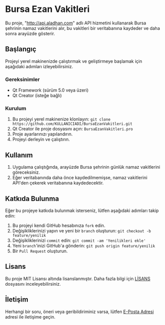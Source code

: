 # Bursa Ezan Vakitleri

Bu proje, "http://api.aladhan.com" adlı API hizmetini kullanarak Bursa şehrinin namaz vakitlerini alır, bu vakitleri bir veritabanına kaydeder ve daha sonra arayüzde gösterir.

## Başlangıç

Projeyi yerel makinenizde çalıştırmak ve geliştirmeye başlamak için aşağıdaki adımları izleyebilirsiniz.

### Gereksinimler

- Qt Framework (sürüm 5.0 veya üzeri)
- Qt Creator (isteğe bağlı)

### Kurulum

1. Bu projeyi yerel makinenize klonlayın: `git clone https://github.com/KULLANICIADI/BursaEzanVakitleri.git`
2. Qt Creator ile proje dosyasını açın: `BursaEzanVakitleri.pro`
3. Proje ayarlarınızı yapılandırın.
4. Projeyi derleyin ve çalıştırın.

## Kullanım

1. Uygulama çalıştığında, arayüzde Bursa şehrinin günlük namaz vakitlerini göreceksiniz.
2. Eğer veritabanında daha önce kaydedilmemişse, namaz vakitlerini API'den çekerek veritabanına kaydedecektir.

## Katkıda Bulunma

Eğer bu projeye katkıda bulunmak isterseniz, lütfen aşağıdaki adımları takip edin:

1. Bu projeyi kendi GitHub hesabınıza `fork` edin.
2. Değişikliklerinizi yapın ve yeni bir `branch` oluşturun: `git checkout -b feature/yenilik`
3. Değişikliklerinizi `commit` edin: `git commit -am 'Yenilikleri ekle'`
4. Yeni `branch`'inizi GitHub'a gönderin: `git push origin feature/yenilik`
5. Bir `Pull Request` oluşturun.

## Lisans

Bu proje MIT Lisansı altında lisanslanmıştır. Daha fazla bilgi için [LİSANS](LICENSE) dosyasını inceleyebilirsiniz.

## İletişim

Herhangi bir soru, öneri veya geribildiriminiz varsa, lütfen [E-Posta Adresi](mailto:ornek@email.com) adresi ile iletişime geçin.
